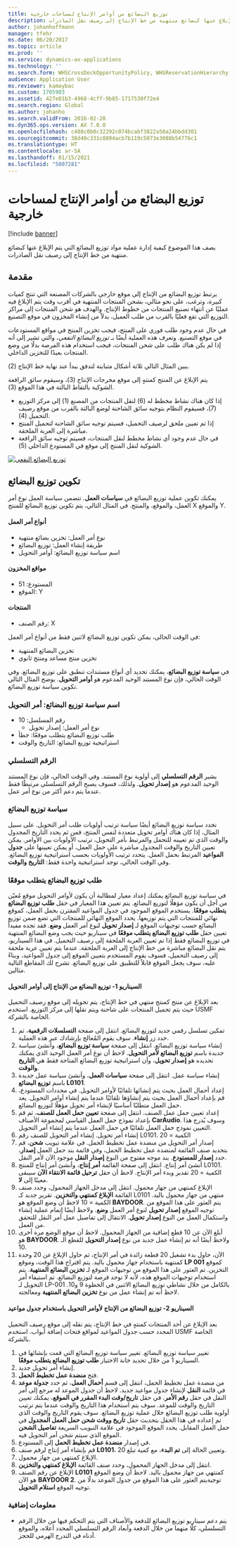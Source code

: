 ```yaml
---
title: توزيع البضائع من أوامر الإنتاج لمساحات خارجية
description: يصف هذا الموضوع كيفية إدارة عملية مواد توزيع البضائع التي يتم الإبلاغ عنها كبضائع منتهية من خط الإنتاج إلى رصيف نقل الصادرات.
author: johanhoffmann
manager: tfehr
ms.date: 06/20/2017
ms.topic: article
ms.prod: ''
ms.service: dynamics-ax-applications
ms.technology: ''
ms.search.form: WHSCrossDockOpportunityPolicy, WHSReservationHierarchy, WHSInventTableReservationHierarchy, WHSItemGroupLoadTemplate
audience: Application User
ms.reviewer: kamaybac
ms.custom: 1705903
ms.assetid: 427e01b3-4968-4cff-9b85-1717530f72e4
ms.search.region: Global
ms.author: johanho
ms.search.validFrom: 2016-02-28
ms.dyn365.ops.version: AX 7.0.0
ms.openlocfilehash: c408c0b0c32292c074bcabf3822a50a24bbdd301
ms.sourcegitcommit: 38d40c331c8894acb7b119c5073e3088b54776c1
ms.translationtype: HT
ms.contentlocale: ar-SA
ms.lasthandoff: 01/15/2021
ms.locfileid: "5007281"
---
```

# <a name="cross-docking-from-production-orders-to-outbound-docks"></a>توزيع البضائع من أوامر الإنتاج لمساحات خارجية

[!include [banner](../includes/banner.md)]

يصف هذا الموضوع كيفية إدارة عملية مواد توزيع البضائع التي يتم الإبلاغ عنها كبضائع منتهية من خط الإنتاج إلى رصيف نقل الصادرات.

<a name="introduction"></a>مقدمة
------------

يرتبط توزيع البضائع من الإنتاج إلى موقع خارجي بالشركات المصنعة التي تنتج كميات كبيرة، وترغب، على نحو مثالي، بشحن المنتجات المنتهية في أقرب وقت يتم الإبلاغ فيه عمليًا عن انتهاء تصنيع المنتجات من خطوط الإنتاج. والهدف هو شحن المنتجات إلى مراكز التوزيع التي تقع فعليًا بالقرب من طلب العميل، بدلاً من إنشاء المخزون في موقع التصنيع.

في حال عدم وجود طلب فوري على المنتج، فيجب تخزين المنتج في مواقع المستودعات في موقع التصنيع. وتعرف هذه العملية أيضًا بـ *توزيع البضائع النفعي*، والتي تشير إلى أنه إذا لم يكن هناك طلب على شحن المنتجات، فيجب استخدام هذه الفرصة بدلًا من وضع المنتجات بعيدًا للتخزين الداخلي.

يبين المثال التالي ثلاثة أشكال متباينة لتدفق يبدأ عند نهاية خط الإنتاج (2).

يتم الإبلاغ عن المنتج كمنتهٍ إلى موقع مخرجات الإنتاج (3)، وسيقوم سائق الرافعة الشوكية بالتقاط البالتة في هذا الموقع (3).

-   إذا كان هناك نشاط مخطط له (6) لنقل المنتجات من المصنع (1) إلى مركز التوزيع (7)، فسيقوم النظام بتوجيه سائق الشاحنة لوضع البالتة بالقرب من موقع رصيف التحميل (4).
-   إذا تم تعيين ملحق لرصيف التحميل، فسيتم توجيه سائق الشاحنة لتحميل المنتج مباشرة إلى العربة الملحقة.
-   في حال عدم وجود أي نشاط مخطط لنقل المنتجات، فسيتم توجيه سائق الرافعة الشوكية لنقل المنتج إلى موقع في المستودع الداخلي (5).

[![توزيع البضائع النفعي](./media/scenario1.png)](./media/scenario1.png)

## <a name="configure-cross-docking"></a>تكوين توزيع البضائع
يمكنك تكوين عملية توزيع البضائع في **سياسات العمل**. تتضمن سياسة العمل نوع أمر العمل، والموقع، والمنتج. في المثال التالي، يتم تكوين توزيع البضائع للمنتج X والموقع Y.

#### <a name="work-order-types"></a>أنواع أمر العمل

-   نوع أمر العمل: تخزين بضائع منتهية
-   طريقة إنشاء العمل: توزيع البضائع
-   اسم سياسة توزيع البضائع: أوامر التحويل

#### <a name="inventory-locations"></a>مواقع المخزون

-   المستودع: 51
-   الموقع: Y

#### <a name="products"></a>المنتجات

-   رقم الصنف: X

في الوقت الحالي، يمكن تكوين توزيع البضائع لاثنين فقط من أنواع أمر العمل:

-   تخزين البضائع المنتهية
-   تخزين منتج مساعد ومنتج ثانوي

في **سياسة توزيع البضائع**، يمكنك تحديد أي أنواع مستندات تنطبق على توزيع البضائع. وفي الوقت الحالي، فإن نوع المستند الوحيد المدعوم هو **أوامر التحويل**. يوضح المثال التالي تكوين سياسة توزيع البضائع.

### <a name="cross-docking-policy-name-transfer-order"></a>اسم سياسة توزيع البضائع: أمر التحويل

- رقم المسلسل: 10
  -   نوع أمر العمل: إصدار تحويل
- طلب توزيع البضائع يتطلب موقعًا: خطأ
- استراتيجية توزيع البضائع: التاريخ والوقت

### <a name="sequence-number"></a>الرقم التسلسلي

يشير **الرقم التسلسلي** إلى أولوية نوع المستند. وفي الوقت الحالي، فإن نوع المستند الوحيد المدعوم هو **إصدار تحويل**. ولذلك، فسوف يصبح الرقم التسلسلي مرتبطًا فقط عندما يتم دعم أكثر من نوع أمر عمل.

### <a name="cross-docking-policy"></a>سياسة توزيع البضائع

تحدد سياسة توزيع البضائع أيضًا سياسة ترتيب أولويات طلب أمر التحويل. على سبيل المثال، إذا كان هناك أوامر تحويل متعددة لنفس المنتج، فمن ثم يحدد التاريخ المجدول والوقت الذي تم تعيينه للتحمل والمرتبط بأمر التحويل، ترتيب الأولويات بين الأوامر. يمكن تعيين التاريخ والوقت المجدول مباشرة على حمل العمل، أو يمكن تعيينها على **جدول المواعيد** المرتبط بحمل العمل. يتحدد ترتيب الأولويات بحسب استراتيجية توزيع البضائع. وفي الوقت الحالي، توجد استراتيجية واحدة فقط: **التاريخ والوقت**.

### <a name="cross-docking-demand-requires-location"></a>طلب توزيع البضائع يتطلب موقعًا

في سياسة توزيع البضائع يمكنك إعداد معيار لمطالبة أن يكون لأوامر التحويل موقع مُعيّن من أجل أن يكون مؤهلًا لتوزيع البضائع. يتم تعيين هذا المعيار في حقل **‏‫طلب توزيع البضائع يتطلب موقعًا‬**. يستخدم الموقع الموجود في جدول المواعيد المقترن بحمل العمل، كموقع نهائي للمنتجات التي يتم توزيعها. يحدد الموقع النهائي للمنتجات التي تضع ضمن توزيع البضائع حسب توجيهات الموقع لـ **إصدار تحويل** لنوع أمر العمل **وضع**. فقد تجده مفيداً تعيين حقل **طلب توزيع البضائع يتطلب موقعًا** في سيناريو حيث يجب وضع البضائع المنتهية في توزيع البضائع فقط إذا تم تعيين العربة الملحقة إلى رصيف التحميل. في هذا السيناريو، يتم نقل البضائع مباشرة من خط الإنتاج إلى العربة الملحقة. عندما يتم تعيين عربة ملحقة إلى رصيف التحميل، فسوف يقوم المستخدم بتعيين الموقع إلى جدول المواعيد، وبناءً عليه، سوف يجعل الموقع قابلاً للتطبيق على توزيع البضائع. تشرح لك المقاطع التالية مثالين.

#### <a name="scenario-1--cross-docking-from-production-to-transfer-orders"></a>السيناريو 1- توزيع البضائع من الإنتاج إلى أوامر التحويل

بعد الإبلاغ عن منتج كمنتج منتهي في خط الإنتاج، يتم تحويله إلى موقع رصيف التحميل حيث يتم تحميل المنتجات على شاحنة ويتم نقلها إلى مركز التوزيع. استخدم USMF الخاصة بالشركة.

1.  تمكين تسلسل رقمي جديد لتوزيع البضائع. انتقل إلى صفحة **التسلسلات الرقمية**، ثم حدد زر **إنشاء**. سوف يقوم المُعالج بإرشادك عبر هذه العملية.
2.  إنشاء سياسة توزيع البضائع. انتقل إلى صفحة **سياسة توزيع البضائع**، وأنشئ سياسة جديدة باسم **توزيع البضائع لأمر التحويل**. لاحظ أن نوع أمر العمل الوحيد الذي يمكنك تحديده هو **إصدار تحويل**، وأن استراتيجية توزيع البضائع المتاحة فقط هي **التاريخ والوقت**.
3.  إنشاء سياسة عمل. انتقل إلى صفحة **سياسات العمل**، وأنشئ سياسة عمل جديدة باسم **توزيع البضائع L0101**.
4.  إعداد أحمال العمل بحيث يتم إنشائها تلقائيًا لأوامر التحويل. في محددات المستودع، قم بإعداد أحمال العمل بحيث يتم إنشاؤها تلقائيًا عندما يتم إنشاء أوامر التحويل. يعد حمل العمل متطلبًا أساسيًا لإنشاء أمر تحويل مؤهلًا لتوزيع البضائع.
5.  إعداد تعيين حمل عمل الصنف. انتقل إلى صفحة **تعيين حمل العمل للصنف**، ثم قم بإعداد نموذج حمل العمل القياسي لمجموعة الأصناف **CarAudio**. وسوف يُدرج هذا التعيين نموذج حمل العمل تلقائيًا في حمل العمل عندما يتم إنشاء أمر التحويل.
6.  إنشاء أمر تحويل. إنشاء أمر التحويل للصنف رقم L0101. الكمية = 20
7.  إصدار أمر التحويل من منضدة عمل تخطيط الحمل. في علامة تبويب **شحن**، قم بتحديد صنف القائمة لمنضدة عمل تخطيط الحمل، وفي قائمة بند حمل العمل **إصدار**، حدد **إصدار للمستودع**. بند موجه مفتوح من النوع **إصدار النقل** موجود الآن لأمر النقل.
8.  أنشئ أمر إنتاج. انتقل إلى صفحة القائمة **أمر إنتاج**، وأنشئ أمر إنتاج للمنتج L0101. الكمية = 20 تقدير وبدء أمر الإنتاج. لاحظ أن حقل **ترحيل قائمة الانتقاء الآن** سيبقى معينًا إلى **لا**.
9.  الإبلاغ كمنتهي من جهاز محمول. انتقل إلى مدخل الجهاز المحمول، وحدد صنف القائمة **الإبلاغ كمنتهي والتخزين**. تقرير جديد كـ L0101 منتهي من جهاز محمول باليد. الكمية = 10 لاحظ أن وضع الموقع هو **BAYDOOR**. يتم العثور على هذا الموقع من توجيه الموقع **إصدار تحويل** لنوع أمر العمل **وضع**. ولاحظ أيضًا إتمام عملية إنشاء واستكمال العمل من النوع **إصدار تحويل**. الانتقال إلى تفاصيل عمل أمر النقل للتحقق من العمل.
10. أبلغ الآن عن 10 قطع إضافية من الجهاز المحمول. لاحظ أن موقع الوضع مرة أخرى هو **BAYDOOR**. ولاحظ أيضًا أنه تم إنشاء عمل جديد من نوع **إصدار التحويل** للقطع الـ 10.
11. الآن، حاول بدء تشغيل 20 قطعة زائدة في أمر الإنتاج، ثم حاول الإبلاغ عن 20 وحدة كمنتهية باستخدام جهاز محمول باليد. يتم اقتراح هذا الوقت، وموقع **LP 001** كموقع التخزين. تم العثور على هذا الموقع من توجيهات الموقع لـ **تخزين البضائع المنتهية**. يتم استخدام توجيهات الموقع هذه، لأنه لا توجد فرصة لتوزيع البضائع. تم استيفاء أمر التحويل لـ LP-001 بالكامل من خلال نشاطي توزيع البضائع الاثنين في الخطوة 9 و10. لاحظ أنه تم إنشاء عمل من نوع **تخزين البضائع المنتهية** ومعالجته.

#### <a name="scenario-2---cross-docking-from-production-to-transfer-orders-with-an-appointment-schedule"></a>السيناريو 2- توزيع البضائع من الإنتاج لأوامر التحويل باستخدام جدول مواعيد

بعد الإبلاغ عن أحد المنتجات كمنتهٍ في خط الإنتاج، يتم نقله إلى موقع رصيف التحميل المحدد حسب جدول المواعيد لمواقع فتحات إضافة أبواب. استخدم USMF الخاصة بالشركة.

1.  تغيير سياسة توزيع البضائع. تغيير سياسة توزيع البضائع التي قمت بإنشائها في السيناريو 1 من خلال تحديد خانة الاختيار **‏‫طلب توزيع البضائع يتطلب موقعًا‬**.
2.  إنشاء أمر تحويل جديد.
3.  فتح **منضدة عمل تخطيط الحمل**.
4.  من منضدة عمل تخطيط الحمل، انتقل إلى قسم **أحمال العمل**، ثم حدد **جدولة موعد** في قائمة **النقل** لإنشاء جدول مواعيد جديد. لاحظ أن جدول الموعد له مرجع إلى أمر النقل في حقل **رقم الأمر**. في حقل **تاريخ/وقت البدء المقرر في الموقع**، يمكنك تعيين التاريخ والوقت للموعد. سوف يتم استخدام هذا التاريخ والوقت عندما يتم ترتيب أولوية طلب توزيع البضائع خلال عملية توزيع البضائع. سوف يقوم التاريخ والوقت الذي تم إعداده في هذا الحقل بتحديث حقل **تاريخ ووقت شحن حمل العمل المجدول** في حمل العمل المقابل. يحدد الموقع الموجود في علامة التبويب السريعة **تفاصيل الشحن** الموقع الذي سيتم شحن أمر التحويل فيه.
5.  في إصدار **منضدة عمل تخطيط الحمل** إلى المستودع.
6.  قم بإنشاء أمر إنتاج لرقم صنف **L0101**، وتعيين الحالة إلى **تم البدء**، مع كمية تبلغ 20.
7.  الإبلاغ كمنتهي من جهاز محمول.
8.  انتقل إلى مدخل الجهاز المحمول، وحدد صنف القائمة **الإبلاغ كمنتهي والتخزين**.
9.  الإبلاغ عن رقم الصنف **L0101** كمنتهي من جهاز محمول باليد. لاحظ أن وضع الموقع هو الآن **BAYDOOR 2**. توجيةيتم العثور على هذا الموقع من جدول الموعد بدلًا من توجيه الموقع **استلام التحويل**.

### <a name="additional-information"></a>معلومات إضافية

-   يتم دعم سيناريو توزيع البضائع للدفعة والأصناف التي يتم التحكم فيها من خلال الرقم التسلسلي، كلًا منهما من خلال الدفعة وأبعاد الرقم التسلسلي المحدد أعلاه، والموقع أدناه في التدرج الهرمي للحجز. 


